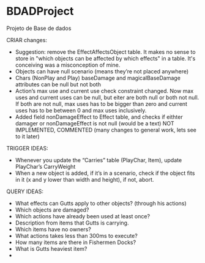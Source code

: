 # BDADProject
Projeto de Base de dados

CRIAR changes:

- Suggestion: remove the EffectAffectsObject table. It makes no sense to store in "which objects can be affected by which effects" in a table. It's conceiving was a misconception of mine.
- Objects can have null scenario (means they’re not placed anywhere)
- Chars (NonPlay and Play) baseDamage and magicalBaseDamage attributes can be null but not both
- Action’s max use and current use check constraint changed. Now max uses and current uses can be null, but eiter are both null or both not null. If both are not null, max uses has to be bigger than zero and current uses has to be between 0 and max uses inclusively.
- Added field nonDamageEffect to Effect table, and checks if eithter damager or nonDamageEffect is not null (would be a text) NOT IMPLEMENTED, COMMENTED (many changes to general work, lets see to it later)

TRIGGER IDEAS:

- Whenever you update the “Carries” table (PlayChar, Item), update PlayChar’s CarryWeight
- When a new object is added, if it’s in a scenario, check if the object fits in it (x and y lower than width and height), if not, abort.


QUERY IDEAS:

- What effects can Gutts apply to other objects? (through his actions)
- Which objects are damaged?
- Which actions have already been used at least once?
- Description from items that Gutts is carrying.
- Which items have no owners?
- What actions takes less than 300ms to execute?
- How many items are there in Fishermen Docks?
- What is Gutts heaviest item?
- 